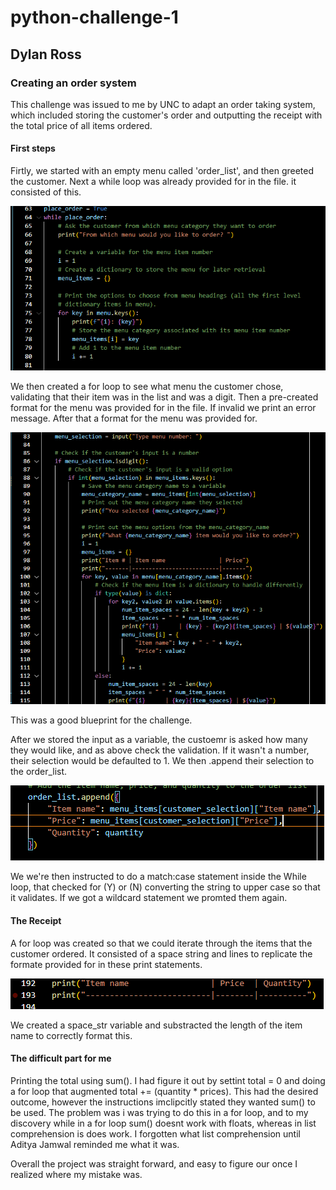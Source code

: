 # python-challenge-1
## Dylan Ross

### Creating an order system

This challenge was issued to me by UNC to adapt an order taking system, which included storing the customer's order and outputting the receipt with the total price of all items ordered.

#### First steps

Firtly, we started with an empty menu called 'order_list', and then greeted the customer.
Next a while loop was already provided for in the file. it consisted of this.

![](<Screenshot 2023-12-11 084648.png>)

We then created a for loop to see what menu the customer chose, validating that their item was in the list and was a digit. Then a pre-created format for the menu was provided for in the file. If invalid we print an error message. After that a format for the menu was provided for.

![](<Screenshot 2023-12-11 085314.png>)

This was a good blueprint for the challenge.

After we stored the input as a variable, the custoemr is asked how many they would like, and as above check the validation. If it wasn't a number, their selection would be defaulted to 1.
We then .append their selection to the order_list.

![](<Screenshot 2023-12-11 090902.png>)

We we're then instructed to do a match:case statement inside the While loop, that checked for (Y) or (N) converting the string to upper case so that it validates. If we got a wildcard statement we promted them again.

#### The Receipt

A for loop was created so that we could iterate through the items that the customer ordered. It consisted of a space string and lines to replicate the formate provided for in these print statements.

![](<Screenshot 2023-12-11 091942.png>)

We created a space_str variable and substracted the length of the item name to correctly format this.

#### The difficult part for me

Printing the total using sum().
I had figure it out by settint total = 0 and doing a for loop that augmented  total += (quantity * prices).
This had the desired outcome, however the instructions imclipcitly stated they wanted sum() to be used.
The problem was i was trying to do this in a for loop, and to my discovery while in a for loop sum() doesnt work with floats, whereas in list comprehension is does work. I forgotten what list comprehension until Aditya Jamwal reminded me what it was.

Overall the project was straight forward, and easy to figure our once I realized where my mistake was.

